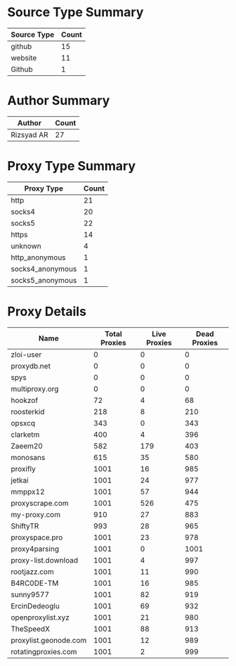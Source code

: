 # Source Type Summary

| Source Type | Count |
|-------------|-------|
| github | 15 |
| website | 11 |
| Github | 1 |


# Author Summary

| Author | Count |
|--------|-------|
| Rizsyad AR | 27 |


# Proxy Type Summary

| Proxy Type | Count |
|------------|-------|
| http | 21 |
| socks4 | 20 |
| socks5 | 22 |
| https | 14 |
| unknown | 4 |
| http_anonymous | 1 |
| socks4_anonymous | 1 |
| socks5_anonymous | 1 |


# Proxy Details

| Name | Total Proxies | Live Proxies | Dead Proxies |
|------|---------------|--------------|---------------|
| zloi-user | 0 | 0 | 0 |
| proxydb.net | 0 | 0 | 0 |
| spys | 0 | 0 | 0 |
| multiproxy.org | 0 | 0 | 0 |
| hookzof | 72 | 4 | 68 |
| roosterkid | 218 | 8 | 210 |
| opsxcq | 343 | 0 | 343 |
| clarketm | 400 | 4 | 396 |
| Zaeem20 | 582 | 179 | 403 |
| monosans | 615 | 35 | 580 |
| proxifly | 1001 | 16 | 985 |
| jetkai | 1001 | 24 | 977 |
| mmppx12 | 1001 | 57 | 944 |
| proxyscrape.com | 1001 | 526 | 475 |
| my-proxy.com | 910 | 27 | 883 |
| ShiftyTR | 993 | 28 | 965 |
| proxyspace.pro | 1001 | 23 | 978 |
| proxy4parsing | 1001 | 0 | 1001 |
| proxy-list.download | 1001 | 4 | 997 |
| rootjazz.com | 1001 | 11 | 990 |
| B4RC0DE-TM | 1001 | 16 | 985 |
| sunny9577 | 1001 | 82 | 919 |
| ErcinDedeoglu | 1001 | 69 | 932 |
| openproxylist.xyz | 1001 | 21 | 980 |
| TheSpeedX | 1001 | 88 | 913 |
| proxylist.geonode.com | 1001 | 12 | 989 |
| rotatingproxies.com | 1001 | 2 | 999 |
